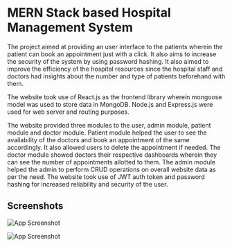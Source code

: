 
# MERN Stack based Hospital Management System

The project aimed at providing an user interface to the patients wherein the patient can book an appointment just with a click. It also aims to increase the security of the system by using password hashing. It also aimed to improve the efficiency of the hospital resources since the hospital staff and doctors had insights about the number and type of patients beforehand with them.

The website took use of React.js as the frontend library wherein mongoose model was used to store data in MongoDB. Node.js and Express.js were used for web server and routing purposes.

The website provided three modules to the user, admin module, patient module and doctor module. Patient module helped the user to see the availability of the doctors and book an appointment of the same accordingly. It also allowed users to delete the appointment if needed. The doctor module showed doctors their respective dashboards wherein they can see the number of appointments allotted to them. The admin module helped the admin to perform CRUD operations on overall website data as per the need. The website took use of JWT auth token and password hashing for increased reliability and security of the user.


## Screenshots

![App Screenshot](https://i.ibb.co/HHRWbGG/N10-Image1-CP-2.jpg)


![App Screenshot](https://i.ibb.co/DKRM2L8/N10-Image2-CP-2.jpg)

